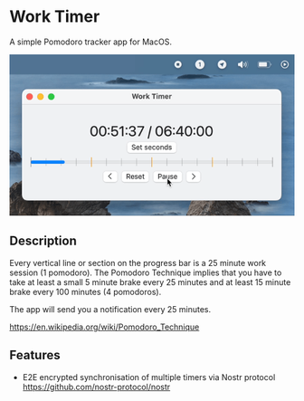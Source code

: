 #  Work Timer
A simple Pomodoro tracker app for MacOS.

![](https://github.com/aduryagin/Work-Timer/blob/main/Work-Timer.gif)

## Description
Every vertical line or section on the progress bar is a 25 minute work session (1 pomodoro). 
The Pomodoro Technique implies that you have to take at least a small 5 minute brake every 25 minutes and at least 15 minute brake every 100 minutes (4 pomodoros).

The app will send you a notification every 25 minutes.

https://en.wikipedia.org/wiki/Pomodoro_Technique

## Features
* E2E encrypted synchronisation of multiple timers via Nostr protocol https://github.com/nostr-protocol/nostr
